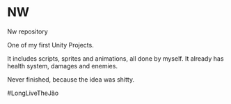 # NW
Nw repository

One of my first Unity Projects.

It includes scripts, sprites and animations, all done by myself.
It already has health system, damages and enemies.

Never finished, because the idea was shitty.

#LongLiveTheJão
